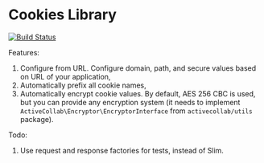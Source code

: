# Cookies Library

[![Build Status](https://travis-ci.org/activecollab/cookies.svg?branch=master)](https://travis-ci.org/activecollab/cookies)

Features:

1. Configure from URL. Configure domain, path, and secure values based on URL of your application,
1. Automatically prefix all cookie names,
1. Automatically encrypt cookie values. By default, AES 256 CBC is used, but you can provide any encryption system (it needs to implement `ActiveCollab\Encryptor\EncryptorInterface` from `activecollab/utils` package).

Todo:

1. Use request and response factories for tests, instead of Slim.
